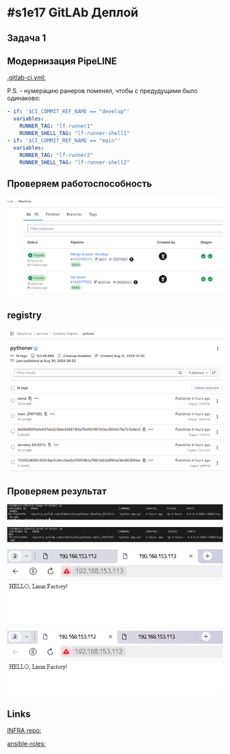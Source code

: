 # #s1e17 GitLAb Деплой

## Задача 1

## Модернизация PipeLINE

[.gitlab-ci.yml:](./gitlab/.gitlab-ci.yml)

P.S. - нумерацию ранеров поменял, чтобы с предудущими было одинаково:

```yml
- if: '$CI_COMMIT_REF_NAME == "develop"'
  variables:
    RUNNER_TAG: "lf-runner1"
    RUNNER_SHELL_TAG: "lf-runner-shell1"
- if: '$CI_COMMIT_REF_NAME == "main"'
  variables:
    RUNNER_TAG: "lf-runner2"
    RUNNER_SHELL_TAG: "lf-runner-shell2"
```

## Проверяем работоспособность

![gitlab-pipeline](./img/s1e17-gitlab-pipeline.PNG "gitlab-pipeline")

## registry

![gitlab-registry](./img/s1e17-gitlab-registry.PNG "gitlab-registry")

## Проверяем результат

![stage-docr-ps](./img/s1e17-gitlab-stage-docr-ps.PNG "stage-docr-ps")

![prod-docr-ps](./img/s1e17-gitlab-prod-docr-ps.PNG "prod-docr-ps")

![prod-web](./img/s1e17-gitlab-prod-web.PNG "prod-web")

![stage-web](./img/s1e17-gitlab-stage-web.PNG "stage-web")

## Links

[INFRA repo:](https://github.com/AleksTurbo/infra)

[ansible-roles:](https://github.com/AleksTurbo/ansible-roles)
